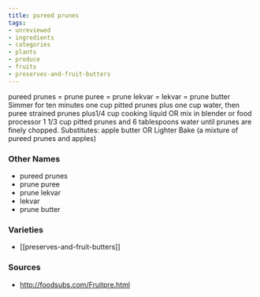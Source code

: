 ```yaml
---
title: pureed prunes
tags:
- unreviewed
- ingredients
- categories
- plants
- produce
- fruits
- preserves-and-fruit-butters
---
```

pureed prunes = prune puree = prune lekvar = lekvar = prune butter Simmer for ten minutes one cup pitted prunes plus one cup water, then puree strained prunes plus1/4 cup cooking liquid OR mix in blender or food processor 1 1/3 cup pitted prunes and 6 tablespoons water until prunes are finely chopped. Substitutes: apple butter OR Lighter Bake (a mixture of pureed prunes and apples)

### Other Names

* pureed prunes
* prune puree
* prune lekvar
* lekvar
* prune butter

### Varieties

* [[preserves-and-fruit-butters]]

### Sources
* http://foodsubs.com/Fruitpre.html
